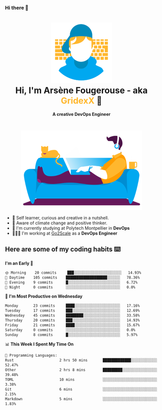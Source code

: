 ### Hi there 👋

<!--
**GridexX/gridexx** is a ✨ _special_ ✨ repository because its `README.md` (this file) appears on your GitHub profile.

Here are some ideas to get you started:

- 🔭 I’m currently working on ...
- 🌱 I’m currently learning ...
- 👯 I’m looking to collaborate on ...
- 🤔 I’m looking for help with ...
- 💬 Ask me about ...
- 📫 How to reach me: ...
- 😄 Pronouns: ...
- ⚡ Fun fact: ...
-->


<!-- Header -->
<h1 align="center">
  <img src="./images/user_profile.png" width="200">
  <br>
  Hi, I'm Arsène Fougerouse - aka <span style="color:#ffb72e">GridexX</span> 👋
</h1>


<p align="center">
  <b>A creative DevOps Engineer </b>
</p>
<br/>
<p align="center">
  <img src="./images/man_couch.png" width="400">
</p>

- 🎨 Self learner, curious and creative in a nutshell. 
- 🌱 Aware of climate change and positive thinker.
- 📕 I'm currently studying at Polytech Montpellier in **DevOps**
- 👨🏻‍💻 I'm working at [Go2Scale](r2devops.io) as a **DevOps Engineer**


## Here are some of my coding habits ⌨️

<!-- Add a section about tech and Ops stack
  Like this one : https://github.com/Xanthus58#-tech-stack
-->
<!--START_SECTION:waka-->
**I'm an Early 🐤** 

```text
🌞 Morning    20 commits     ███░░░░░░░░░░░░░░░░░░░░░░   14.93% 
🌆 Daytime    105 commits    ███████████████████░░░░░░   78.36% 
🌃 Evening    9 commits      █░░░░░░░░░░░░░░░░░░░░░░░░   6.72% 
🌙 Night      0 commits      ░░░░░░░░░░░░░░░░░░░░░░░░░   0.0%

```
📅 **I'm Most Productive on Wednesday** 

```text
Monday       23 commits     ████░░░░░░░░░░░░░░░░░░░░░   17.16% 
Tuesday      17 commits     ███░░░░░░░░░░░░░░░░░░░░░░   12.69% 
Wednesday    45 commits     ████████░░░░░░░░░░░░░░░░░   33.58% 
Thursday     20 commits     ███░░░░░░░░░░░░░░░░░░░░░░   14.93% 
Friday       21 commits     ████░░░░░░░░░░░░░░░░░░░░░   15.67% 
Saturday     0 commits      ░░░░░░░░░░░░░░░░░░░░░░░░░   0.0% 
Sunday       8 commits      █░░░░░░░░░░░░░░░░░░░░░░░░   5.97%

```


📊 **This Week I Spent My Time On** 

```text
💬 Programming Languages: 
Rust                     2 hrs 50 mins       █████████████░░░░░░░░░░░░   52.47% 
Other                    2 hrs 8 mins        █████████░░░░░░░░░░░░░░░░   39.48% 
TOML                     10 mins             ░░░░░░░░░░░░░░░░░░░░░░░░░   3.38% 
Git                      6 mins              ░░░░░░░░░░░░░░░░░░░░░░░░░   2.15% 
Markdown                 5 mins              ░░░░░░░░░░░░░░░░░░░░░░░░░   1.83%

```


<!--END_SECTION:waka-->
